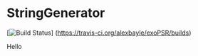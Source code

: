 # StringGenerator
[![Build Status](https://travis-ci.org/alexbayle/exoPSR/builds.svg?branch=master)]
(https://travis-ci.org/alexbayle/exoPSR/builds)


Hello

